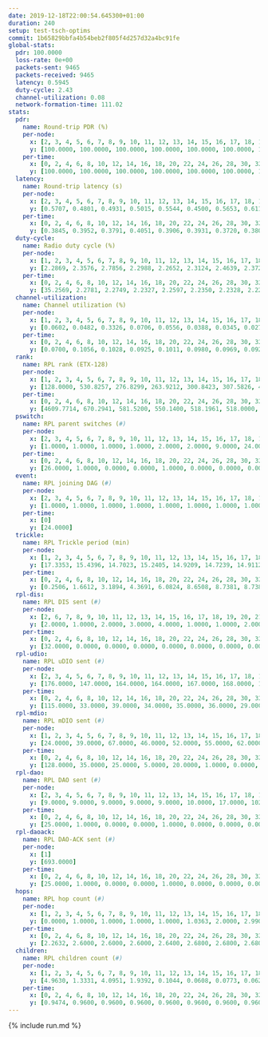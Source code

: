```yaml
---
date: 2019-12-18T22:00:54.645300+01:00
duration: 240
setup: test-tsch-optims
commit: 1b65829bbfa4b54beb2f805f4d257d32a4bc91fe
global-stats:
  pdr: 100.0000
  loss-rate: 0e+00
  packets-sent: 9465
  packets-received: 9465
  latency: 0.5945
  duty-cycle: 2.43
  channel-utilization: 0.08
  network-formation-time: 111.02
stats:
  pdr:
    name: Round-trip PDR (%)
    per-node:
      x: [2, 3, 4, 5, 6, 7, 8, 9, 10, 11, 12, 13, 14, 15, 16, 17, 18, 19, 20, 21, 22, 23, 24, 25]
      y: [100.0000, 100.0000, 100.0000, 100.0000, 100.0000, 100.0000, 100.0000, 100.0000, 100.0000, 100.0000, 100.0000, 100.0000, 100.0000, 100.0000, 100.0000, 100.0000, 100.0000, 100.0000, 100.0000, 100.0000, 100.0000, 100.0000, 100.0000, 100.0000]
    per-time:
      x: [0, 2, 4, 6, 8, 10, 12, 14, 16, 18, 20, 22, 24, 26, 28, 30, 32, 34, 36, 38, 40, 42, 44, 46, 48, 50, 52, 54, 56, 58, 60, 62, 64, 66, 68, 70, 72, 74, 76, 78, 80, 82, 84, 86, 88, 90, 92, 94, 96, 98, 100, 102, 104, 106, 108, 110, 112, 114, 116, 118, 120, 122, 124, 126, 128, 130, 132, 134, 136, 138, 140, 142, 144, 146, 148, 150, 152, 154, 156, 158]
      y: [100.0000, 100.0000, 100.0000, 100.0000, 100.0000, 100.0000, 100.0000, 100.0000, 100.0000, 100.0000, 100.0000, 100.0000, 100.0000, 100.0000, 100.0000, 100.0000, 100.0000, 100.0000, 100.0000, 100.0000, 100.0000, 100.0000, 100.0000, 100.0000, 100.0000, 100.0000, 100.0000, 100.0000, 100.0000, 100.0000, 100.0000, 100.0000, 100.0000, 100.0000, 100.0000, 100.0000, 100.0000, 100.0000, 100.0000, 100.0000, 100.0000, 100.0000, 100.0000, 100.0000, 100.0000, 100.0000, 100.0000, 100.0000, 100.0000, 100.0000, 100.0000, 100.0000, 100.0000, 100.0000, 100.0000, 100.0000, 100.0000, 100.0000, 100.0000, 100.0000, 100.0000, 100.0000, 100.0000, 100.0000, 100.0000, 100.0000, 100.0000, 100.0000, 100.0000, 100.0000, 100.0000, 100.0000, 100.0000, 100.0000, 100.0000, 100.0000, 100.0000, 100.0000, 100.0000, null]
  latency:
    name: Round-trip latency (s)
    per-node:
      x: [2, 3, 4, 5, 6, 7, 8, 9, 10, 11, 12, 13, 14, 15, 16, 17, 18, 19, 20, 21, 22, 23, 24, 25]
      y: [0.5707, 0.4801, 0.4931, 0.5015, 0.5544, 0.4500, 0.5653, 0.6116, 0.4988, 0.5640, 0.6007, 0.4895, 0.5971, 0.5911, 0.5650, 0.6239, 0.5887, 0.6683, 0.5941, 0.6600, 0.6598, 0.7693, 0.7547, 0.7631]
    per-time:
      x: [0, 2, 4, 6, 8, 10, 12, 14, 16, 18, 20, 22, 24, 26, 28, 30, 32, 34, 36, 38, 40, 42, 44, 46, 48, 50, 52, 54, 56, 58, 60, 62, 64, 66, 68, 70, 72, 74, 76, 78, 80, 82, 84, 86, 88, 90, 92, 94, 96, 98, 100, 102, 104, 106, 108, 110, 112, 114, 116, 118, 120, 122, 124, 126, 128, 130, 132, 134, 136, 138, 140, 142, 144, 146, 148, 150, 152, 154, 156, 158]
      y: [0.3845, 0.3952, 0.3791, 0.4051, 0.3906, 0.3931, 0.3720, 0.3802, 0.3987, 0.3764, 0.3951, 0.3907, 0.3621, 0.3690, 0.3521, 0.3382, 0.3724, 0.3363, 0.3655, 0.3667, 0.3566, 0.3426, 0.3421, 0.3330, 0.3391, 0.3424, 0.3351, 0.3424, 0.3611, 0.3560, 0.3338, 0.3103, 0.3371, 0.3267, 0.3008, 0.3493, 0.3465, 0.3340, 0.3203, 0.3379, 0.3021, 0.4639, 0.4142, 0.3361, 0.3277, 0.3118, 0.3583, 0.6694, 0.6001, 0.5294, 0.4082, 0.3231, 0.4196, 0.9832, 1.0483, 0.7268, 0.5715, 0.4909, 0.5265, 0.9631, 1.2762, 1.2502, 1.0190, 0.7943, 0.5522, 0.9881, 1.2899, 1.2554, 1.2762, 1.2414, 1.0857, 1.1355, 1.2614, 1.2869, 1.2613, 1.2598, 1.2814, 1.2465, 1.2523, null]
  duty-cycle:
    name: Radio duty cycle (%)
    per-node:
      x: [1, 2, 3, 4, 5, 6, 7, 8, 9, 10, 11, 12, 13, 14, 15, 16, 17, 18, 19, 20, 21, 22, 23, 24, 25]
      y: [2.2869, 2.3576, 2.7856, 2.2988, 2.2652, 2.3124, 2.4639, 2.3720, 2.3445, 2.2280, 2.2573, 2.2975, 2.4413, 2.4088, 2.5410, 2.5307, 2.3550, 2.4186, 2.5342, 2.5487, 2.4777, 2.5563, 2.5396, 2.4786, 2.4853]
    per-time:
      x: [0, 2, 4, 6, 8, 10, 12, 14, 16, 18, 20, 22, 24, 26, 28, 30, 32, 34, 36, 38, 40, 42, 44, 46, 48, 50, 52, 54, 56, 58, 60, 62, 64, 66, 68, 70, 72, 74, 76, 78, 80, 82, 84, 86, 88, 90, 92, 94, 96, 98, 100, 102, 104, 106, 108, 110, 112, 114, 116, 118, 120, 122, 124, 126, 128, 130, 132, 134, 136, 138, 140, 142, 144, 146, 148, 150, 152, 154, 156, 158, 160, 162, 164, 166, 168, 170, 172, 174, 176, 178, 180, 182, 184, 186, 188, 190, 192, 194, 196, 198, 200, 202, 204, 206, 208, 210, 212, 214, 216, 218, 220, 222, 224, 226, 228, 230, 232, 234, 236, 238]
      y: [35.2569, 2.2781, 2.2749, 2.2327, 2.2597, 2.2350, 2.2328, 2.2253, 2.2369, 2.2456, 2.2219, 2.2350, 2.2295, 2.2263, 2.2680, 2.2225, 2.2114, 2.2339, 2.1972, 2.2231, 2.2232, 2.2166, 2.2144, 2.2194, 2.2101, 2.2113, 2.2155, 2.6084, 2.5431, 2.4265, 2.4845, 2.2145, 2.1888, 2.2272, 2.2057, 2.1873, 2.2160, 2.2129, 2.1986, 2.1961, 2.2203, 2.2082, 2.2211, 2.2462, 2.2188, 2.2079, 2.1994, 2.2044, 2.1942, 2.2283, 2.2092, 2.2062, 2.2102, 2.2041, 2.2171, 2.2001, 2.2118, 2.2098, 2.2336, 2.2137, 2.1997, 2.2074, 2.1945, 2.2119, 2.1967, 2.2117, 2.1960, 2.2168, 2.1954, 2.2033, 2.1892, 2.2116, 2.1882, 2.1968, 2.2155, 2.1930, 2.1918, 2.2061, 2.1963, 2.2849, 2.1766, 2.2454, 2.1912, 2.2002, 2.3316, 2.3887, 2.2671, 2.1494, 2.0549, 2.0107, 2.0141, 2.0087, 2.0070, 2.0155, 2.0136, 2.0030, 2.0005, 1.9962, 1.9935, 2.0027, 2.0047, 2.0154, 2.0000, 2.0014, 2.0011, 2.0013, 1.9967, 1.9979, 2.0054, 2.0055, 2.0022, 2.0005, 2.0099, 2.0034, 2.0055, 2.0070, 2.0014, 1.9971, 2.0050, 2.0018]
  channel-utilization:
    name: Channel utilization (%)
    per-node:
      x: [1, 2, 3, 4, 5, 6, 7, 8, 9, 10, 11, 12, 13, 14, 15, 16, 17, 18, 19, 20, 21, 22, 23, 24, 25]
      y: [0.0602, 0.0482, 0.3326, 0.0706, 0.0556, 0.0388, 0.0345, 0.0276, 0.0316, 0.0558, 0.0324, 0.0295, 0.0363, 0.0315, 0.1508, 0.1388, 0.0329, 0.0544, 0.0315, 0.1482, 0.0356, 0.0423, 0.0421, 0.0293, 0.0296]
    per-time:
      x: [0, 2, 4, 6, 8, 10, 12, 14, 16, 18, 20, 22, 24, 26, 28, 30, 32, 34, 36, 38, 40, 42, 44, 46, 48, 50, 52, 54, 56, 58, 60, 62, 64, 66, 68, 70, 72, 74, 76, 78, 80, 82, 84, 86, 88, 90, 92, 94, 96, 98, 100, 102, 104, 106, 108, 110, 112, 114, 116, 118, 120, 122, 124, 126, 128, 130, 132, 134, 136, 138, 140, 142, 144, 146, 148, 150, 152, 154, 156, 158, 160, 162, 164, 166, 168, 170, 172, 174, 176, 178, 180, 182, 184, 186, 188, 190, 192, 194, 196, 198, 200, 202, 204, 206, 208, 210, 212, 214, 216, 218, 220, 222, 224, 226, 228, 230, 232, 234, 236, 238]
      y: [0.0700, 0.1056, 0.1028, 0.0925, 0.1011, 0.0980, 0.0969, 0.0926, 0.0951, 0.0999, 0.0936, 0.0991, 0.0971, 0.0925, 0.1071, 0.0925, 0.0878, 0.0957, 0.0853, 0.0940, 0.0925, 0.0922, 0.0903, 0.0899, 0.0891, 0.0868, 0.0902, 0.2265, 0.1437, 0.1161, 0.1412, 0.0897, 0.0798, 0.0936, 0.0855, 0.0812, 0.0898, 0.0896, 0.0856, 0.0853, 0.0905, 0.0853, 0.0904, 0.0969, 0.0893, 0.0864, 0.0871, 0.0853, 0.0855, 0.0853, 0.0853, 0.0843, 0.0924, 0.0837, 0.0909, 0.0838, 0.0830, 0.0858, 0.0982, 0.0872, 0.0836, 0.0869, 0.0850, 0.0877, 0.0825, 0.0859, 0.0845, 0.0866, 0.0818, 0.0830, 0.0808, 0.0891, 0.0822, 0.0838, 0.0917, 0.0815, 0.0835, 0.0860, 0.0812, 0.0391, 0.0225, 0.0280, 0.0625, 0.0654, 0.1054, 0.1175, 0.0888, 0.0507, 0.0285, 0.0202, 0.0213, 0.0210, 0.0210, 0.0238, 0.0232, 0.0200, 0.0195, 0.0185, 0.0178, 0.0210, 0.0209, 0.0236, 0.0189, 0.0196, 0.0201, 0.0201, 0.0190, 0.0193, 0.0209, 0.0208, 0.0186, 0.0197, 0.0212, 0.0207, 0.0208, 0.0225, 0.0192, 0.0194, 0.0222, 0.0191]
  rank:
    name: RPL rank (ETX-128)
    per-node:
      x: [1, 2, 3, 4, 5, 6, 7, 8, 9, 10, 11, 12, 13, 14, 15, 16, 17, 18, 19, 20, 21, 22, 23, 24, 25]
      y: [128.0000, 530.8257, 276.8299, 263.9212, 300.8423, 307.5826, 426.0661, 1366.9000, 5432.7801, 440.4115, 531.1893, 994.7886, 2283.0742, 575.7358, 4550.8102, 445.8843, 5047.2391, 1918.2627, 577.6694, 1222.6626, 609.7925, 621.1826, 1754.1786, 3908.5693, 3528.2328]
    per-time:
      x: [0, 2, 4, 6, 8, 10, 12, 14, 16, 18, 20, 22, 24, 26, 28, 30, 32, 34, 36, 38, 40, 42, 44, 46, 48, 50, 52, 54, 56, 58, 60, 62, 64, 66, 68, 70, 72, 74, 76, 78, 80, 82, 84, 86, 88, 90, 92, 94, 96, 98, 100, 102, 104, 106, 108, 110, 112, 114, 116, 118, 120, 122, 124, 126, 128, 130, 132, 134, 136, 138, 140, 142, 144, 146, 148, 150, 152, 154, 156, 158, 160, 162, 164, 166, 168, 170, 172, 174, 176, 178, 180, 182, 184, 186, 188, 190, 192, 194, 196, 198, 200, 202, 204, 206, 208, 210, 212, 214, 216, 218, 220, 222, 224, 226, 228, 230, 232, 234, 236, 238]
      y: [4609.7714, 670.2941, 581.5200, 550.1400, 518.1961, 518.0000, 509.2000, 517.2600, 513.6200, 505.1600, 510.4400, 516.0600, 516.8400, 512.2600, 518.3400, 515.9200, 519.1800, 514.2000, 508.2600, 505.9600, 507.7451, 504.8200, 512.8800, 507.6800, 505.2800, 498.3600, 495.6800, 520.0662, 537.7313, 603.5512, 539.6173, 490.2400, 494.2600, 485.9600, 480.5600, 479.1200, 494.3529, 494.1400, 504.3000, 498.7647, 508.9600, 517.0980, 499.9800, 508.6538, 520.9412, 490.6863, 484.4200, 481.4314, 483.6863, 486.6923, 481.9000, 480.4200, 483.9000, 483.4902, 491.4800, 488.8800, 485.7000, 476.5098, 478.9400, 476.3400, 478.0000, 476.1600, 473.9000, 481.1569, 477.4717, 467.9200, 474.5769, 468.0600, 463.9020, 458.6200, 463.0000, 468.5882, 466.0800, 464.1154, 456.8235, 461.4118, 465.4902, 461.3400, 463.0200, 283.6726, 551.2493, 1362.4655, 1985.9172, 3118.6041, 16677.0297, 20175.6796, 13439.6296, 9431.6515, 3061.6154, 568.7400, 570.8627, 547.9608, 548.8462, 527.0962, 512.0000, 504.7308, 493.7400, 492.4800, 495.4314, 484.9600, 482.9000, 479.9800, 476.2600, 474.5000, 475.3400, 475.8627, 474.0000, 474.8400, 473.5000, 474.2800, 479.7800, 481.8800, 484.6471, 486.7600, 486.8200, 485.5098, 486.4400, 487.6731, 485.4800, 486.2000]
  pswitch:
    name: RPL parent switches (#)
    per-node:
      x: [2, 3, 4, 5, 6, 7, 8, 9, 10, 11, 12, 13, 14, 15, 16, 17, 18, 19, 20, 21, 22, 23, 24, 25]
      y: [1.0000, 1.0000, 1.0000, 1.0000, 2.0000, 2.0000, 9.0000, 24.0000, 3.0000, 3.0000, 5.0000, 10.0000, 6.0000, 20.0000, 2.0000, 20.0000, 11.0000, 3.0000, 17.0000, 2.0000, 2.0000, 9.0000, 17.0000, 13.0000]
    per-time:
      x: [0, 2, 4, 6, 8, 10, 12, 14, 16, 18, 20, 22, 24, 26, 28, 30, 32, 34, 36, 38, 40, 42, 44, 46, 48, 50, 52, 54, 56, 58, 60, 62, 64, 66, 68, 70, 72, 74, 76, 78, 80, 82, 84, 86, 88, 90, 92, 94, 96, 98, 100, 102, 104, 106, 108, 110, 112, 114, 116, 118, 120, 122, 124, 126, 128, 130, 132, 134, 136, 138, 140, 142, 144, 146, 148, 150, 152, 154, 156, 158, 160, 162, 164, 166, 168, 170, 172, 174, 176, 178, 180, 182, 184, 186, 188, 190, 192, 194, 196, 198, 200, 202, 204, 206, 208, 210, 212, 214, 216, 218, 220, 222, 224, 226, 228, 230, 232, 234]
      y: [26.0000, 1.0000, 0.0000, 0.0000, 1.0000, 0.0000, 0.0000, 0.0000, 0.0000, 0.0000, 0.0000, 0.0000, 0.0000, 0.0000, 0.0000, 0.0000, 0.0000, 0.0000, 0.0000, 0.0000, 1.0000, 0.0000, 0.0000, 0.0000, 0.0000, 0.0000, 0.0000, 2.0000, 0.0000, 2.0000, 0.0000, 0.0000, 0.0000, 0.0000, 0.0000, 0.0000, 1.0000, 0.0000, 0.0000, 1.0000, 0.0000, 1.0000, 0.0000, 2.0000, 1.0000, 1.0000, 0.0000, 1.0000, 1.0000, 2.0000, 0.0000, 0.0000, 0.0000, 1.0000, 0.0000, 0.0000, 0.0000, 1.0000, 0.0000, 0.0000, 0.0000, 0.0000, 0.0000, 1.0000, 3.0000, 0.0000, 2.0000, 0.0000, 1.0000, 0.0000, 0.0000, 1.0000, 0.0000, 2.0000, 1.0000, 1.0000, 1.0000, 0.0000, 0.0000, 1.0000, 0.0000, 5.0000, 11.0000, 10.0000, 29.0000, 27.0000, 18.0000, 8.0000, 1.0000, 0.0000, 1.0000, 1.0000, 2.0000, 2.0000, 1.0000, 2.0000, 0.0000, 0.0000, 1.0000, 0.0000, 0.0000, 0.0000, 0.0000, 0.0000, 0.0000, 1.0000, 0.0000, 0.0000, 0.0000, 0.0000, 0.0000, 0.0000, 1.0000, 0.0000, 0.0000, 1.0000, 0.0000, 2.0000]
  event:
    name: RPL joining DAG (#)
    per-node:
      x: [2, 3, 4, 5, 6, 7, 8, 9, 10, 11, 12, 13, 14, 15, 16, 17, 18, 19, 20, 21, 22, 23, 24, 25]
      y: [1.0000, 1.0000, 1.0000, 1.0000, 1.0000, 1.0000, 1.0000, 1.0000, 1.0000, 1.0000, 1.0000, 1.0000, 1.0000, 1.0000, 1.0000, 1.0000, 1.0000, 1.0000, 1.0000, 1.0000, 1.0000, 1.0000, 1.0000, 1.0000]
    per-time:
      x: [0]
      y: [24.0000]
  trickle:
    name: RPL Trickle period (min)
    per-node:
      x: [1, 2, 3, 4, 5, 6, 7, 8, 9, 10, 11, 12, 13, 14, 15, 16, 17, 18, 19, 20, 21, 22, 23, 24, 25]
      y: [17.3353, 15.4396, 14.7023, 15.2405, 14.9209, 14.7239, 14.9112, 14.9171, 15.6655, 15.1333, 14.6793, 14.4736, 14.2203, 14.5894, 13.5111, 14.6235, 15.7555, 10.5380, 14.9386, 16.8420, 14.9144, 14.9563, 14.8697, 15.8524, 15.7977]
    per-time:
      x: [0, 2, 4, 6, 8, 10, 12, 14, 16, 18, 20, 22, 24, 26, 28, 30, 32, 34, 36, 38, 40, 42, 44, 46, 48, 50, 52, 54, 56, 58, 60, 62, 64, 66, 68, 70, 72, 74, 76, 78, 80, 82, 84, 86, 88, 90, 92, 94, 96, 98, 100, 102, 104, 106, 108, 110, 112, 114, 116, 118, 120, 122, 124, 126, 128, 130, 132, 134, 136, 138, 140, 142, 144, 146, 148, 150, 152, 154, 156, 158, 160, 162, 164, 166, 168, 170, 172, 174, 176, 178, 180, 182, 184, 186, 188, 190, 192, 194, 196, 198, 200, 202, 204, 206, 208, 210, 212, 214, 216, 218, 220, 222, 224, 226, 228, 230, 232, 234, 236, 238]
      y: [0.2506, 1.6612, 3.1894, 4.3691, 6.0824, 8.6508, 8.7381, 8.7381, 8.7381, 17.1267, 17.4763, 17.4763, 17.4763, 17.4763, 17.4763, 17.4763, 17.4763, 17.4763, 17.4763, 17.4763, 17.4763, 17.4763, 17.4763, 17.4763, 17.4763, 17.4763, 17.4763, 17.4763, 17.4763, 17.4763, 17.4763, 17.4763, 17.4763, 17.4763, 17.4763, 17.4763, 17.4763, 17.4763, 17.4763, 17.4763, 17.4763, 17.4763, 17.4763, 17.4763, 17.4763, 17.4763, 17.4763, 17.4763, 17.4763, 17.4763, 17.4763, 17.4763, 17.4763, 17.4763, 17.4763, 17.4763, 17.4763, 17.4763, 17.4763, 17.4763, 17.4763, 17.4763, 17.4763, 17.4763, 17.4763, 17.4763, 17.4763, 17.4763, 17.4763, 17.4763, 17.4763, 17.4763, 17.4763, 17.4763, 17.4763, 17.4763, 17.4763, 17.4763, 17.4763, 17.4763, 17.4763, 16.1130, 16.0390, 14.8756, 6.5536, 6.5741, 5.7159, 3.4971, 3.2164, 3.6291, 5.2284, 6.3421, 7.9006, 9.0768, 9.5975, 11.4294, 13.2847, 16.7799, 16.4523, 16.7799, 16.7799, 16.7799, 16.7799, 16.7799, 16.7799, 16.7936, 16.7799, 16.7799, 16.7799, 16.7799, 16.7799, 16.7799, 16.7936, 16.7799, 16.7799, 16.7936, 16.7799, 16.8067, 16.7799, 16.7799]
  rpl-dis:
    name: RPL DIS sent (#)
    per-node:
      x: [2, 6, 7, 8, 9, 10, 11, 12, 13, 14, 15, 16, 17, 18, 19, 20, 21, 22, 23, 24, 25]
      y: [2.0000, 1.0000, 2.0000, 3.0000, 4.0000, 1.0000, 1.0000, 2.0000, 4.0000, 1.0000, 5.0000, 2.0000, 8.0000, 1.0000, 2.0000, 4.0000, 2.0000, 2.0000, 3.0000, 3.0000, 6.0000]
    per-time:
      x: [0, 2, 4, 6, 8, 10, 12, 14, 16, 18, 20, 22, 24, 26, 28, 30, 32, 34, 36, 38, 40, 42, 44, 46, 48, 50, 52, 54, 56, 58, 60, 62, 64, 66, 68, 70, 72, 74, 76, 78, 80, 82, 84, 86, 88, 90, 92, 94, 96, 98, 100, 102, 104, 106, 108, 110, 112, 114, 116, 118, 120, 122, 124, 126, 128, 130, 132, 134, 136, 138, 140, 142, 144, 146, 148, 150, 152, 154, 156, 158, 160, 162, 164, 166, 168, 170, 172, 174, 176]
      y: [32.0000, 0.0000, 0.0000, 0.0000, 0.0000, 0.0000, 0.0000, 0.0000, 0.0000, 0.0000, 0.0000, 0.0000, 0.0000, 0.0000, 0.0000, 0.0000, 0.0000, 0.0000, 0.0000, 0.0000, 0.0000, 0.0000, 0.0000, 0.0000, 0.0000, 0.0000, 0.0000, 0.0000, 1.0000, 1.0000, 0.0000, 0.0000, 0.0000, 0.0000, 0.0000, 0.0000, 0.0000, 0.0000, 0.0000, 0.0000, 0.0000, 0.0000, 0.0000, 0.0000, 0.0000, 0.0000, 0.0000, 0.0000, 0.0000, 0.0000, 0.0000, 0.0000, 0.0000, 0.0000, 0.0000, 0.0000, 0.0000, 0.0000, 0.0000, 0.0000, 0.0000, 0.0000, 0.0000, 0.0000, 0.0000, 0.0000, 0.0000, 0.0000, 0.0000, 0.0000, 0.0000, 0.0000, 0.0000, 0.0000, 0.0000, 0.0000, 0.0000, 0.0000, 0.0000, 0.0000, 1.0000, 1.0000, 2.0000, 6.0000, 5.0000, 5.0000, 3.0000, 1.0000, 1.0000]
  rpl-udio:
    name: RPL uDIO sent (#)
    per-node:
      x: [2, 3, 4, 5, 6, 7, 8, 9, 10, 11, 12, 13, 14, 15, 16, 17, 18, 19, 20, 21, 22, 23, 24, 25]
      y: [176.0000, 147.0000, 164.0000, 164.0000, 167.0000, 168.0000, 169.0000, 194.0000, 167.0000, 165.0000, 172.0000, 177.0000, 178.0000, 199.0000, 151.0000, 195.0000, 178.0000, 175.0000, 169.0000, 169.0000, 170.0000, 169.0000, 163.0000, 166.0000]
    per-time:
      x: [0, 2, 4, 6, 8, 10, 12, 14, 16, 18, 20, 22, 24, 26, 28, 30, 32, 34, 36, 38, 40, 42, 44, 46, 48, 50, 52, 54, 56, 58, 60, 62, 64, 66, 68, 70, 72, 74, 76, 78, 80, 82, 84, 86, 88, 90, 92, 94, 96, 98, 100, 102, 104, 106, 108, 110, 112, 114, 116, 118, 120, 122, 124, 126, 128, 130, 132, 134, 136, 138, 140, 142, 144, 146, 148, 150, 152, 154, 156, 158, 160, 162, 164, 166, 168, 170, 172, 174, 176, 178, 180, 182, 184, 186, 188, 190, 192, 194, 196, 198, 200, 202, 204, 206, 208, 210, 212, 214, 216, 218, 220, 222, 224, 226, 228, 230, 232, 234, 236, 238, 240]
      y: [115.0000, 33.0000, 39.0000, 34.0000, 35.0000, 36.0000, 29.0000, 34.0000, 32.0000, 32.0000, 31.0000, 32.0000, 32.0000, 28.0000, 31.0000, 31.0000, 35.0000, 33.0000, 30.0000, 29.0000, 29.0000, 31.0000, 33.0000, 34.0000, 33.0000, 29.0000, 32.0000, 30.0000, 38.0000, 34.0000, 34.0000, 36.0000, 31.0000, 30.0000, 31.0000, 28.0000, 32.0000, 38.0000, 32.0000, 31.0000, 32.0000, 33.0000, 28.0000, 31.0000, 32.0000, 33.0000, 34.0000, 30.0000, 34.0000, 31.0000, 31.0000, 32.0000, 29.0000, 36.0000, 33.0000, 33.0000, 34.0000, 26.0000, 38.0000, 27.0000, 30.0000, 37.0000, 34.0000, 31.0000, 32.0000, 32.0000, 25.0000, 33.0000, 30.0000, 30.0000, 35.0000, 30.0000, 35.0000, 26.0000, 30.0000, 33.0000, 37.0000, 29.0000, 37.0000, 31.0000, 32.0000, 35.0000, 45.0000, 57.0000, 74.0000, 61.0000, 46.0000, 28.0000, 32.0000, 36.0000, 36.0000, 32.0000, 38.0000, 35.0000, 32.0000, 32.0000, 31.0000, 33.0000, 29.0000, 34.0000, 26.0000, 38.0000, 34.0000, 32.0000, 36.0000, 38.0000, 33.0000, 30.0000, 30.0000, 35.0000, 34.0000, 36.0000, 40.0000, 34.0000, 40.0000, 33.0000, 28.0000, 32.0000, 36.0000, 38.0000, 0.0000]
  rpl-mdio:
    name: RPL mDIO sent (#)
    per-node:
      x: [1, 2, 3, 4, 5, 6, 7, 8, 9, 10, 11, 12, 13, 14, 15, 16, 17, 18, 19, 20, 21, 22, 23, 24, 25]
      y: [24.0000, 39.0000, 67.0000, 46.0000, 52.0000, 55.0000, 62.0000, 42.0000, 32.0000, 42.0000, 65.0000, 67.0000, 55.0000, 74.0000, 35.0000, 69.0000, 35.0000, 41.0000, 67.0000, 49.0000, 65.0000, 65.0000, 43.0000, 28.0000, 26.0000]
    per-time:
      x: [0, 2, 4, 6, 8, 10, 12, 14, 16, 18, 20, 22, 24, 26, 28, 30, 32, 34, 36, 38, 40, 42, 44, 46, 48, 50, 52, 54, 56, 58, 60, 62, 64, 66, 68, 70, 72, 74, 76, 78, 80, 82, 84, 86, 88, 90, 92, 94, 96, 98, 100, 102, 104, 106, 108, 110, 112, 114, 116, 118, 120, 122, 124, 126, 128, 130, 132, 134, 136, 138, 140, 142, 144, 146, 148, 150, 152, 154, 156, 158, 160, 162, 164, 166, 168, 170, 172, 174, 176, 178, 180, 182, 184, 186, 188, 190, 192, 194, 196, 198, 200, 202, 204, 206, 208, 210, 212, 214, 216, 218, 220, 222, 224, 226, 228, 230, 232, 234, 236, 238]
      y: [128.0000, 35.0000, 25.0000, 5.0000, 20.0000, 1.0000, 0.0000, 12.0000, 10.0000, 3.0000, 0.0000, 0.0000, 0.0000, 4.0000, 6.0000, 4.0000, 5.0000, 6.0000, 0.0000, 0.0000, 0.0000, 0.0000, 4.0000, 8.0000, 5.0000, 6.0000, 2.0000, 1.0000, 0.0000, 0.0000, 0.0000, 7.0000, 8.0000, 3.0000, 4.0000, 2.0000, 1.0000, 0.0000, 0.0000, 1.0000, 6.0000, 7.0000, 4.0000, 5.0000, 1.0000, 1.0000, 0.0000, 0.0000, 1.0000, 4.0000, 7.0000, 6.0000, 5.0000, 1.0000, 0.0000, 1.0000, 0.0000, 5.0000, 6.0000, 6.0000, 4.0000, 4.0000, 0.0000, 0.0000, 0.0000, 0.0000, 6.0000, 4.0000, 9.0000, 5.0000, 1.0000, 0.0000, 0.0000, 0.0000, 0.0000, 5.0000, 4.0000, 6.0000, 8.0000, 3.0000, 0.0000, 61.0000, 91.0000, 101.0000, 139.0000, 99.0000, 85.0000, 46.0000, 54.0000, 19.0000, 17.0000, 5.0000, 7.0000, 3.0000, 7.0000, 7.0000, 6.0000, 0.0000, 1.0000, 0.0000, 2.0000, 7.0000, 5.0000, 4.0000, 4.0000, 1.0000, 0.0000, 0.0000, 3.0000, 3.0000, 5.0000, 2.0000, 8.0000, 2.0000, 0.0000, 0.0000, 3.0000, 1.0000, 1.0000, 5.0000]
  rpl-dao:
    name: RPL DAO sent (#)
    per-node:
      x: [2, 3, 4, 5, 6, 7, 8, 9, 10, 11, 12, 13, 14, 15, 16, 17, 18, 19, 20, 21, 22, 23, 24, 25]
      y: [9.0000, 9.0000, 9.0000, 9.0000, 9.0000, 10.0000, 17.0000, 102.0000, 9.0000, 10.0000, 15.0000, 39.0000, 12.0000, 82.0000, 9.0000, 94.0000, 32.0000, 10.0000, 80.0000, 11.0000, 9.0000, 32.0000, 66.0000, 63.0000]
    per-time:
      x: [0, 2, 4, 6, 8, 10, 12, 14, 16, 18, 20, 22, 24, 26, 28, 30, 32, 34, 36, 38, 40, 42, 44, 46, 48, 50, 52, 54, 56, 58, 60, 62, 64, 66, 68, 70, 72, 74, 76, 78, 80, 82, 84, 86, 88, 90, 92, 94, 96, 98, 100, 102, 104, 106, 108, 110, 112, 114, 116, 118, 120, 122, 124, 126, 128, 130, 132, 134, 136, 138, 140, 142, 144, 146, 148, 150, 152, 154, 156, 158, 160, 162, 164, 166, 168, 170, 172, 174, 176, 178, 180, 182, 184, 186, 188, 190, 192, 194, 196, 198, 200, 202, 204, 206, 208, 210, 212, 214, 216, 218, 220, 222, 224, 226, 228, 230, 232, 234, 236, 238]
      y: [25.0000, 1.0000, 0.0000, 0.0000, 1.0000, 0.0000, 0.0000, 0.0000, 0.0000, 0.0000, 0.0000, 0.0000, 0.0000, 0.0000, 22.0000, 1.0000, 0.0000, 0.0000, 1.0000, 0.0000, 1.0000, 0.0000, 0.0000, 0.0000, 0.0000, 0.0000, 0.0000, 3.0000, 13.0000, 9.0000, 0.0000, 0.0000, 0.0000, 0.0000, 0.0000, 1.0000, 1.0000, 0.0000, 0.0000, 1.0000, 0.0000, 3.0000, 9.0000, 10.0000, 2.0000, 1.0000, 0.0000, 1.0000, 1.0000, 3.0000, 1.0000, 0.0000, 0.0000, 1.0000, 0.0000, 2.0000, 4.0000, 9.0000, 2.0000, 2.0000, 0.0000, 0.0000, 1.0000, 4.0000, 3.0000, 1.0000, 2.0000, 1.0000, 1.0000, 1.0000, 2.0000, 7.0000, 3.0000, 4.0000, 1.0000, 1.0000, 1.0000, 1.0000, 0.0000, 2.0000, 5.0000, 29.0000, 59.0000, 52.0000, 128.0000, 128.0000, 84.0000, 36.0000, 5.0000, 0.0000, 1.0000, 1.0000, 3.0000, 3.0000, 2.0000, 2.0000, 0.0000, 0.0000, 2.0000, 4.0000, 3.0000, 4.0000, 0.0000, 0.0000, 0.0000, 2.0000, 2.0000, 1.0000, 4.0000, 2.0000, 0.0000, 0.0000, 2.0000, 3.0000, 4.0000, 6.0000, 0.0000, 2.0000, 0.0000, 1.0000]
  rpl-daoack:
    name: RPL DAO-ACK sent (#)
    per-node:
      x: [1]
      y: [693.0000]
    per-time:
      x: [0, 2, 4, 6, 8, 10, 12, 14, 16, 18, 20, 22, 24, 26, 28, 30, 32, 34, 36, 38, 40, 42, 44, 46, 48, 50, 52, 54, 56, 58, 60, 62, 64, 66, 68, 70, 72, 74, 76, 78, 80, 82, 84, 86, 88, 90, 92, 94, 96, 98, 100, 102, 104, 106, 108, 110, 112, 114, 116, 118, 120, 122, 124, 126, 128, 130, 132, 134, 136, 138, 140, 142, 144, 146, 148, 150, 152, 154, 156, 158, 160, 162, 164, 166, 168, 170, 172, 174, 176, 178, 180, 182, 184, 186, 188, 190, 192, 194, 196, 198, 200, 202, 204, 206, 208, 210, 212, 214, 216, 218, 220, 222, 224, 226, 228, 230, 232, 234, 236, 238]
      y: [25.0000, 1.0000, 0.0000, 0.0000, 1.0000, 0.0000, 0.0000, 0.0000, 0.0000, 0.0000, 0.0000, 0.0000, 0.0000, 0.0000, 22.0000, 1.0000, 0.0000, 0.0000, 1.0000, 0.0000, 1.0000, 0.0000, 0.0000, 0.0000, 0.0000, 0.0000, 0.0000, 3.0000, 13.0000, 9.0000, 0.0000, 0.0000, 0.0000, 0.0000, 0.0000, 1.0000, 1.0000, 0.0000, 0.0000, 1.0000, 0.0000, 3.0000, 9.0000, 10.0000, 2.0000, 1.0000, 0.0000, 1.0000, 1.0000, 3.0000, 1.0000, 0.0000, 0.0000, 1.0000, 0.0000, 2.0000, 4.0000, 9.0000, 2.0000, 2.0000, 0.0000, 0.0000, 1.0000, 4.0000, 3.0000, 1.0000, 2.0000, 1.0000, 1.0000, 1.0000, 2.0000, 7.0000, 3.0000, 4.0000, 1.0000, 1.0000, 1.0000, 1.0000, 0.0000, 2.0000, 3.0000, 14.0000, 33.0000, 50.0000, 122.0000, 127.0000, 83.0000, 36.0000, 4.0000, 0.0000, 1.0000, 1.0000, 3.0000, 3.0000, 2.0000, 2.0000, 0.0000, 0.0000, 2.0000, 4.0000, 3.0000, 4.0000, 0.0000, 0.0000, 0.0000, 2.0000, 2.0000, 2.0000, 3.0000, 2.0000, 0.0000, 0.0000, 2.0000, 3.0000, 4.0000, 6.0000, 0.0000, 2.0000, 0.0000, 1.0000]
  hops:
    name: RPL hop count (#)
    per-node:
      x: [1, 2, 3, 4, 5, 6, 7, 8, 9, 10, 11, 12, 13, 14, 15, 16, 17, 18, 19, 20, 21, 22, 23, 24, 25]
      y: [0.0000, 1.0000, 1.0000, 1.0000, 1.0000, 1.0363, 2.0000, 2.9901, 2.9088, 2.0000, 2.0000, 2.0635, 2.0139, 2.9987, 2.4881, 2.0192, 2.7226, 3.4584, 3.0185, 3.6385, 3.0390, 3.0476, 4.0073, 4.5922, 4.5023]
    per-time:
      x: [0, 2, 4, 6, 8, 10, 12, 14, 16, 18, 20, 22, 24, 26, 28, 30, 32, 34, 36, 38, 40, 42, 44, 46, 48, 50, 52, 54, 56, 58, 60, 62, 64, 66, 68, 70, 72, 74, 76, 78, 80, 82, 84, 86, 88, 90, 92, 94, 96, 98, 100, 102, 104, 106, 108, 110, 112, 114, 116, 118, 120, 122, 124, 126, 128, 130, 132, 134, 136, 138, 140, 142, 144, 146, 148, 150, 152, 154, 156, 158, 160, 162, 164, 166, 168, 170, 172, 174, 176, 178, 180, 182, 184, 186, 188, 190, 192, 194, 196, 198, 200, 202, 204, 206, 208, 210, 212, 214, 216, 218, 220, 222, 224, 226, 228, 230, 232, 234, 236, 238]
      y: [2.2632, 2.6000, 2.6000, 2.6000, 2.6400, 2.6800, 2.6800, 2.6800, 2.6800, 2.6800, 2.6800, 2.6800, 2.6800, 2.6800, 2.6200, 2.5600, 2.5600, 2.5600, 2.5600, 2.5600, 2.5600, 2.5200, 2.5200, 2.5200, 2.5200, 2.5200, 2.5200, 2.5000, 2.4800, 2.4400, 2.4000, 2.4000, 2.4000, 2.4000, 2.4000, 2.4000, 2.3800, 2.3600, 2.3600, 2.3600, 2.3600, 2.3600, 2.3600, 2.3600, 2.3600, 2.3200, 2.3200, 2.3200, 2.3200, 2.3200, 2.3200, 2.3200, 2.3200, 2.3200, 2.3200, 2.3200, 2.3200, 2.3200, 2.3200, 2.3200, 2.3200, 2.3200, 2.3200, 2.3200, 2.3200, 2.3200, 2.2800, 2.2400, 2.2400, 2.2400, 2.2400, 2.2400, 2.2400, 2.2400, 2.2400, 2.2400, 2.2400, 2.2400, 2.2400, 2.2400, 2.2630, 2.4444, 2.5902, 2.5591, 2.4600, 2.5000, 2.5200, 2.5200, 2.5200, 2.5200, 2.5200, 2.5000, 2.4600, 2.4400, 2.4000, 2.3600, 2.3600, 2.3600, 2.3600, 2.3600, 2.3600, 2.3600, 2.3600, 2.3600, 2.3600, 2.3600, 2.3600, 2.3600, 2.3600, 2.3600, 2.3600, 2.3600, 2.3200, 2.3200, 2.3200, 2.3200, 2.3200, 2.3200, 2.3200, 2.3200]
  children:
    name: RPL children count (#)
    per-node:
      x: [1, 2, 3, 4, 5, 6, 7, 8, 9, 10, 11, 12, 13, 14, 15, 16, 17, 18, 19, 20, 21, 22, 23, 24, 25]
      y: [4.9630, 1.3331, 4.0951, 1.9392, 0.1044, 0.0608, 0.0773, 0.0621, 0.0000, 1.9742, 0.0185, 0.0482, 0.1843, 0.4564, 1.1598, 3.3705, 0.8527, 0.9908, 0.0707, 1.0780, 0.1368, 0.9478, 0.0635, 0.0000, 0.0073]
    per-time:
      x: [0, 2, 4, 6, 8, 10, 12, 14, 16, 18, 20, 22, 24, 26, 28, 30, 32, 34, 36, 38, 40, 42, 44, 46, 48, 50, 52, 54, 56, 58, 60, 62, 64, 66, 68, 70, 72, 74, 76, 78, 80, 82, 84, 86, 88, 90, 92, 94, 96, 98, 100, 102, 104, 106, 108, 110, 112, 114, 116, 118, 120, 122, 124, 126, 128, 130, 132, 134, 136, 138, 140, 142, 144, 146, 148, 150, 152, 154, 156, 158, 160, 162, 164, 166, 168, 170, 172, 174, 176, 178, 180, 182, 184, 186, 188, 190, 192, 194, 196, 198, 200, 202, 204, 206, 208, 210, 212, 214, 216, 218, 220, 222, 224, 226, 228, 230, 232, 234, 236, 238]
      y: [0.9474, 0.9600, 0.9600, 0.9600, 0.9600, 0.9600, 0.9600, 0.9600, 0.9600, 0.9600, 0.9600, 0.9600, 0.9600, 0.9600, 0.9600, 0.9600, 0.9600, 0.9600, 0.9600, 0.9600, 0.9600, 0.9600, 0.9600, 0.9600, 0.9600, 0.9600, 0.9600, 0.9600, 0.9600, 0.9600, 0.9600, 0.9600, 0.9600, 0.9600, 0.9600, 0.9600, 0.9600, 0.9600, 0.9600, 0.9600, 0.9600, 0.9600, 0.9600, 0.9600, 0.9600, 0.9600, 0.9600, 0.9600, 0.9600, 0.9600, 0.9600, 0.9600, 0.9600, 0.9600, 0.9600, 0.9600, 0.9600, 0.9600, 0.9600, 0.9600, 0.9600, 0.9600, 0.9600, 0.9600, 0.9600, 0.9600, 0.9600, 0.9600, 0.9600, 0.9600, 0.9600, 0.9600, 0.9600, 0.9600, 0.9600, 0.9600, 0.9600, 0.9600, 0.9600, 0.9600, 0.9600, 0.9600, 0.9600, 0.9600, 0.9600, 0.9600, 0.9600, 0.9600, 0.9600, 0.9600, 0.9600, 0.9600, 0.9600, 0.9600, 0.9600, 0.9600, 0.9600, 0.9600, 0.9600, 0.9600, 0.9600, 0.9600, 0.9600, 0.9600, 0.9600, 0.9600, 0.9600, 0.9600, 0.9600, 0.9600, 0.9600, 0.9600, 0.9600, 0.9600, 0.9600, 0.9600, 0.9600, 0.9600, 0.9600, 0.9600]
---
```


{% include run.md %}
